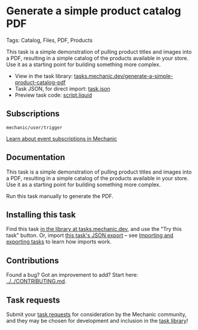 # Generate a simple product catalog PDF

Tags: Catalog, Files, PDF, Products

This task is a simple demonstration of pulling product titles and images into a PDF, resulting in a simple catalog of the products available in your store. Use it as a starting point for building something more complex.

* View in the task library: [tasks.mechanic.dev/generate-a-simple-product-catalog-pdf](https://tasks.mechanic.dev/generate-a-simple-product-catalog-pdf)
* Task JSON, for direct import: [task.json](../../tasks/generate-a-simple-product-catalog-pdf.json)
* Preview task code: [script.liquid](./script.liquid)

## Subscriptions

```liquid
mechanic/user/trigger
```

[Learn about event subscriptions in Mechanic](https://learn.mechanic.dev/core/tasks/subscriptions)

## Documentation

This task is a simple demonstration of pulling product titles and images into a PDF, resulting in a simple catalog of the products available in your store. Use it as a starting point for building something more complex.

Run this task manually to generate the PDF.

## Installing this task

Find this task [in the library at tasks.mechanic.dev](https://tasks.mechanic.dev/generate-a-simple-product-catalog-pdf), and use the "Try this task" button. Or, import [this task's JSON export](../../tasks/generate-a-simple-product-catalog-pdf.json) – see [Importing and exporting tasks](https://learn.mechanic.dev/core/tasks/import-and-export) to learn how imports work.

## Contributions

Found a bug? Got an improvement to add? Start here: [../../CONTRIBUTING.md](../../CONTRIBUTING.md).

## Task requests

Submit your [task requests](https://mechanic.canny.io/task-requests) for consideration by the Mechanic community, and they may be chosen for development and inclusion in the [task library](https://tasks.mechanic.dev/)!
